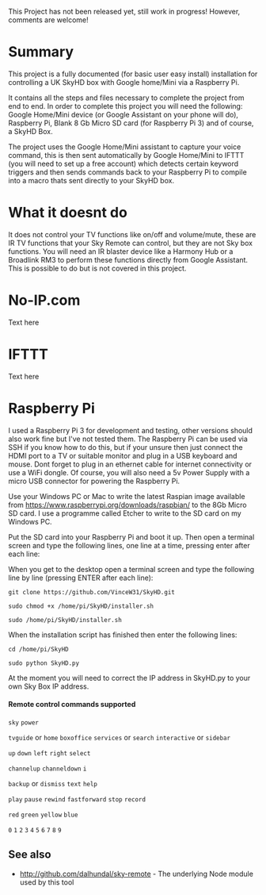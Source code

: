 This Project has not been released yet, still work in progress!  However, comments are welcome!

# Summary

This project is a fully documented (for basic user easy install) installation for controlling a UK SkyHD box with Google home/Mini via a Raspberry Pi.  

It contains all the steps and files necessary to complete the project from end to end.  In order to complete this project you will need the following: Google Home/Mini device (or Google Assistant on your phone will do), Raspberry Pi, Blank 8 Gb Micro SD card (for Raspberry Pi 3) and of course, a SkyHD Box.

The project uses the Google Home/Mini assistant to capture your voice command, this is then sent automatically by Google Home/Mini to IFTTT (you will need to set up a free account) which detects certain keyword triggers and then sends commands back to your Raspberry Pi to compile into a macro thats sent directly to your SkyHD box.  

# What it doesnt do

It does not control your TV functions like on/off and volume/mute, these are IR TV functions that your Sky Remote can control, but they are not Sky box functions.  You will need an IR blaster device like a Harmony Hub or a Broadlink RM3 to perform these functions directly from Google Assistant.  This is possible to do but is not covered in this project.

# No-IP.com

Text here

# IFTTT

Text here

# Raspberry Pi

I used a Raspberry Pi 3 for development and testing, other versions should also work fine but I've not tested them.  The Raspberry Pi can be used via SSH if you know how to do this, but if your unsure then just connect the HDMI port to a TV or suitable monitor and plug in a USB keyboard and mouse.  Dont forget to plug in an ethernet cable for internet connectivity or use a WiFi dongle. Of course, you will also need a 5v Power Supply with a micro USB connector for powering the Raspberry Pi.

Use your Windows PC or Mac to write the latest Raspian image available from https://www.raspberrypi.org/downloads/raspbian/ to the 8Gb Micro SD card.  I use a programme called Etcher to write to the SD card on my Windows PC.

Put the SD card into your Raspberry Pi and boot it up. Then open a terminal screen and type the following lines, one line at a time, pressing enter after each line:

When you get to the desktop open a terminal screen and type the following line by line (pressing ENTER after each line):
```
git clone https://github.com/VinceW31/SkyHD.git
```
```
sudo chmod +x /home/pi/SkyHD/installer.sh
```
```
sudo /home/pi/SkyHD/installer.sh
```
When the installation script has finished then enter the following lines:

```
cd /home/pi/SkyHD
```
```
sudo python SkyHD.py
```

At the moment you will need to correct the IP address in SkyHD.py to your own Sky Box IP address.


#### Remote control commands supported

`sky` `power`

`tvguide` or `home` `boxoffice` `services` or `search` `interactive` or `sidebar`

`up` `down` `left` `right` `select`

`channelup` `channeldown` `i`

`backup` or `dismiss` `text` `help`

`play` `pause` `rewind` `fastforward` `stop` `record`

`red` `green` `yellow` `blue`

`0` `1` `2` `3` `4` `5` `6` `7` `8` `9`


## See also

- http://github.com/dalhundal/sky-remote - The underlying Node module used by this tool

